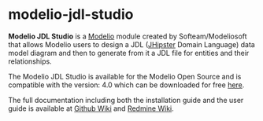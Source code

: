 # modelio-jdl-studio

**Modelio JDL Studio** is a [Modelio](https://www.modelio.org/) module created by Softeam/Modeliosoft that allows Modelio users to design a JDL ([JHipster](https://www.jhipster.tech/) Domain Language) data model diagram and then to generate from it a JDL file for entities and their relationships.

The Modelio JDL Studio is available for the Modelio Open Source and is compatible with the  version: 4.0 which can be downloaded for free [here](https://sourceforge.net/projects/modeliouml/files/4.0.0/).

The full documentation including both the installation guide and the user guide is available at [Github Wiki](https://github.com/ambpro/modelio-jdl-studio/wiki) and [Redmine Wiki](https://forge.modelio.org/projects/jdlstudio/wiki).
